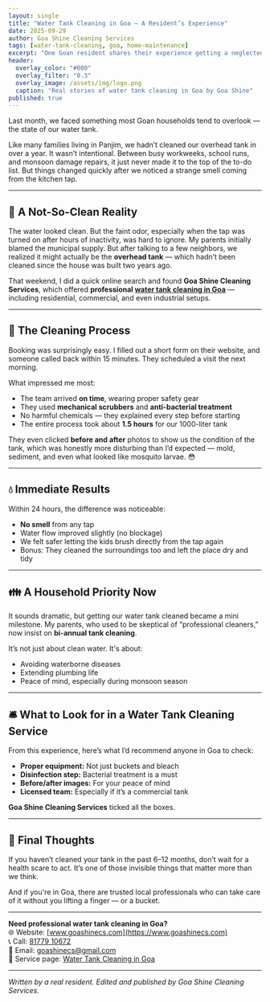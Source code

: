 ```yaml
---
layout: single
title: "Water Tank Cleaning in Goa – A Resident’s Experience"
date: 2025-09-29
author: Goa Shine Cleaning Services
tags: [water-tank-cleaning, goa, home-maintenance]
excerpt: "One Goan resident shares their experience getting a neglected water tank cleaned — and what a difference it made."
header:
  overlay_color: "#000"
  overlay_filter: "0.3"
  overlay_image: /assets/img/logo.png
  caption: "Real stories of water tank cleaning in Goa by Goa Shine"
published: true
---
```


Last month, we faced something most Goan households tend to overlook — the state of our water tank.

Like many families living in Panjim, we hadn’t cleaned our overhead tank in over a year. It wasn’t intentional. Between busy workweeks, school runs, and monsoon damage repairs, it just never made it to the top of the to-do list. But things changed quickly after we noticed a strange smell coming from the kitchen tap.

---

## 🏡 A Not-So-Clean Reality

The water looked clean. But the faint odor, especially when the tap was turned on after hours of inactivity, was hard to ignore. My parents initially blamed the municipal supply. But after talking to a few neighbors, we realized it might actually be the **overhead tank** — which hadn’t been cleaned since the house was built two years ago.

That weekend, I did a quick online search and found **Goa Shine Cleaning Services**, which offered **professional [water tank cleaning in Goa](https://www.goashinecs.com/water-tank-cleaning-goa.html)** — including residential, commercial, and even industrial setups.

---

## 🧽 The Cleaning Process

Booking was surprisingly easy. I filled out a short form on their website, and someone called back within 15 minutes. They scheduled a visit the next morning.

What impressed me most:

- The team arrived **on time**, wearing proper safety gear  
- They used **mechanical scrubbers** and **anti-bacterial treatment**  
- No harmful chemicals — they explained every step before starting  
- The entire process took about **1.5 hours** for our 1000-liter tank  

They even clicked **before and after** photos to show us the condition of the tank, which was honestly more disturbing than I’d expected — mold, sediment, and even what looked like mosquito larvae. 😳

---

## 💧 Immediate Results

Within 24 hours, the difference was noticeable:

- **No smell** from any tap  
- Water flow improved slightly (no blockage)  
- We felt safer letting the kids brush directly from the tap again  
- Bonus: They cleaned the surroundings too and left the place dry and tidy

---

## 👪 A Household Priority Now

It sounds dramatic, but getting our water tank cleaned became a mini milestone. My parents, who used to be skeptical of “professional cleaners,” now insist on **bi-annual tank cleaning**.

It’s not just about clean water. It's about:

- Avoiding waterborne diseases  
- Extending plumbing life  
- Peace of mind, especially during monsoon season

---

## 🛎️ What to Look for in a Water Tank Cleaning Service

From this experience, here’s what I’d recommend anyone in Goa to check:

- **Proper equipment:** Not just buckets and bleach  
- **Disinfection step:** Bacterial treatment is a must  
- **Before/after images:** For your peace of mind  
- **Licensed team:** Especially if it’s a commercial tank

**Goa Shine Cleaning Services** ticked all the boxes.

---

## 📌 Final Thoughts

If you haven’t cleaned your tank in the past 6–12 months, don’t wait for a health scare to act. It’s one of those invisible things that matter more than we think.

And if you're in Goa, there are trusted local professionals who can take care of it without you lifting a finger — or a bucket.

---

**Need professional water tank cleaning in Goa?**  
🌐 Website: [www.goashinecs.com](https://www.goashinecs.com)  
📞 Call: [81779 10672](tel:+918177910672)  
📧 Email: [goashinecs@gmail.com](mailto:goashinecs@gmail.com)  
🔗 Service page: [Water Tank Cleaning in Goa](https://www.goashinecs.com/water-tank-cleaning-goa.html)

---

*Written by a real resident. Edited and published by Goa Shine Cleaning Services.*
